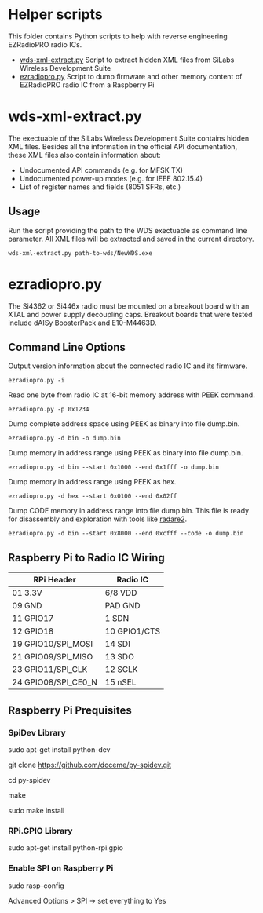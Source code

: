 # Helper scripts

This folder contains Python scripts to help with reverse engineering EZRadioPRO radio ICs.

- [wds-xml-extract.py](#wds-xml-extract) Script to extract hidden XML files from SiLabs Wireless Development Suite
- [ezradiopro.py](#ezradiopro) Script to dump firmware and other memory content of EZRadioPRO radio IC from a Raspberry Pi

# wds-xml-extract.py

The exectuable of the SiLabs Wireless Development Suite contains hidden XML files. Besides all the information in the official API documentation, these XML files also contain information about:

- Undocumented API commands (e.g. for MFSK TX)
- Undocumented power-up modes (e.g. for IEEE 802.15.4)
- List of register names and fields (8051 SFRs, etc.)

## Usage

Run the script providing the path to the WDS exectuable as command line parameter. All XML files will be extracted and saved in the current directory.

~~~~
wds-xml-extract.py path-to-wds/NewWDS.exe
~~~~

# ezradiopro.py

The Si4362 or Si446x radio must be mounted on a breakout board with an XTAL and power supply decoupling caps.
Breakout boards that were tested include dAISy BoosterPack and E10-M4463D.

## Command Line Options

Output version information about the connected radio IC and its firmware.
~~~~
ezradiopro.py -i
~~~~

Read one byte from radio IC at 16-bit memory address with PEEK command.
~~~~
ezradiopro.py -p 0x1234
~~~~

Dump complete address space using PEEK as binary into file dump.bin.
~~~~
ezradiopro.py -d bin -o dump.bin
~~~~

Dump memory in address range using PEEK as binary into file dump.bin.
~~~~
ezradiopro.py -d bin --start 0x1000 --end 0x1fff -o dump.bin
~~~~

Dump memory in address range using PEEK as hex.
~~~~
ezradiopro.py -d hex --start 0x0100 --end 0x02ff
~~~~

Dump CODE memory in address range into file dump.bin. This file is ready for 
disassembly and exploration with tools like [radare2](http://www.radare.org).
~~~~
ezradiopro.py -d bin --start 0x8000 --end 0xcfff --code -o dump.bin
~~~~

## Raspberry Pi to Radio IC Wiring

|RPi Header|Radio IC|
|----|----|
|01 3.3V|6/8 VDD|
|09 GND|PAD GND|
|11 GPIO17|1 SDN|
|12 GPIO18|10 GPIO1/CTS|
|19 GPIO10/SPI_MOSI|14 SDI|
|21 GPIO09/SPI_MISO|13 SDO|
|23 GPIO11/SPI_CLK|12 SCLK|
|24 GPIO08/SPI_CE0_N|15 nSEL|

## Raspberry Pi Prequisites

### SpiDev Library

sudo apt-get install python-dev

git clone https://github.com/doceme/py-spidev.git

cd py-spidev

make

sudo make install

### RPi.GPIO Library

sudo apt-get install python-rpi.gpio

### Enable SPI on Raspberry Pi

sudo rasp-config

Advanced Options > SPI -> set everything to Yes
